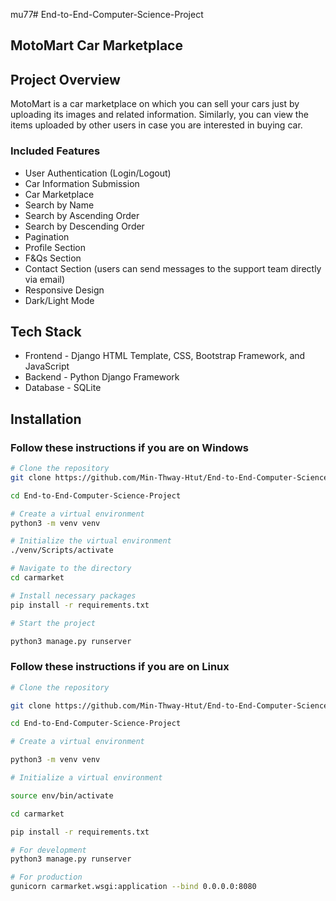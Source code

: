 mu77# End-to-End-Computer-Science-Project

## MotoMart Car Marketplace

## Project Overview
MotoMart is a car marketplace on which you can sell your cars just by uploading its images and related information. Similarly, you can view the items uploaded by other users in case you are interested in buying car.

### Included Features
- User Authentication (Login/Logout)
- Car Information Submission
- Car Marketplace
- Search by Name
- Search by Ascending Order
- Search by Descending Order
- Pagination
- Profile Section
- F&Qs Section
- Contact Section (users can send messages to the support team directly via email)
- Responsive Design
- Dark/Light Mode

## Tech Stack

- Frontend - Django HTML Template, CSS, Bootstrap Framework, and JavaScript
- Backend - Python Django Framework
- Database - SQLite

## Installation

### Follow these instructions if you are on Windows

```bash
# Clone the repository
git clone https://github.com/Min-Thway-Htut/End-to-End-Computer-Science-Project.git

cd End-to-End-Computer-Science-Project

# Create a virtual environment
python3 -m venv venv

# Initialize the virtual environment
./venv/Scripts/activate

# Navigate to the directory
cd carmarket

# Install necessary packages
pip install -r requirements.txt

# Start the project

python3 manage.py runserver

```

### Follow these instructions if you are on Linux

```bash
# Clone the repository

git clone https://github.com/Min-Thway-Htut/End-to-End-Computer-Science-Project.git

cd End-to-End-Computer-Science-Project

# Create a virtual environment

python3 -m venv venv

# Initialize a virtual environment

source env/bin/activate

cd carmarket

pip install -r requirements.txt

# For development
python3 manage.py runserver 

# For production
gunicorn carmarket.wsgi:application --bind 0.0.0.0:8080

